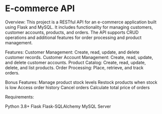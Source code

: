 # E-commerce API

Overview:
This project is a RESTful API for an e-commerce application built using Flask and MySQL. It includes functionality for managing customers, customer accounts, products, and orders. The API supports CRUD operations and additional features for order processing and product management.

Features:
Customer Management: Create, read, update, and delete customer records.
Customer Account Management: Create, read, update, and delete customer accounts.
Product Catalog: Create, read, update, delete, and list products.
Order Processing: Place, retrieve, and track orders.

Bonus Features:
Manage product stock levels
Restock products when stock is low
Access order history
Cancel orders
Calculate total price of orders

Requirements:

Python 3.8+
Flask
Flask-SQLAlchemy
MySQL Server
